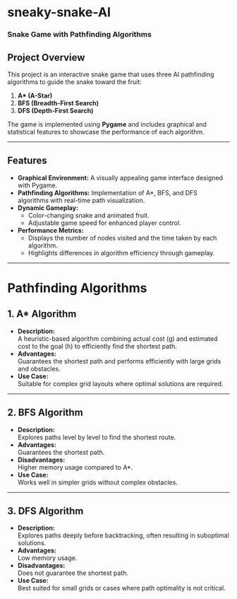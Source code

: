 # sneaky-snake-AI
### Snake Game with Pathfinding Algorithms

## Project Overview
This project is an interactive snake game that uses three AI pathfinding algorithms to guide the snake toward the fruit:
1. **A\* (A-Star)**
2. **BFS (Breadth-First Search)**
3. **DFS (Depth-First Search)**

The game is implemented using **Pygame** and includes graphical and statistical features to showcase the performance of each algorithm.

---

## Features
- **Graphical Environment:** A visually appealing game interface designed with Pygame.
- **Pathfinding Algorithms:** Implementation of A\*, BFS, and DFS algorithms with real-time path visualization.
- **Dynamic Gameplay:**
  - Color-changing snake and animated fruit.
  - Adjustable game speed for enhanced player control.
- **Performance Metrics:** 
  - Displays the number of nodes visited and the time taken by each algorithm.
  - Highlights differences in algorithm efficiency through gameplay.

---
# Pathfinding Algorithms

## 1. A\* Algorithm
- **Description:**  
  A heuristic-based algorithm combining actual cost (g) and estimated cost to the goal (h) to efficiently find the shortest path.
- **Advantages:**  
  Guarantees the shortest path and performs efficiently with large grids and obstacles.
- **Use Case:**  
  Suitable for complex grid layouts where optimal solutions are required.

---

## 2. BFS Algorithm
- **Description:**  
  Explores paths level by level to find the shortest route.
- **Advantages:**  
  Guarantees the shortest path.
- **Disadvantages:**  
  Higher memory usage compared to A\*.
- **Use Case:**  
  Works well in simpler grids without complex obstacles.

---

## 3. DFS Algorithm
- **Description:**  
  Explores paths deeply before backtracking, often resulting in suboptimal solutions.
- **Advantages:**  
  Low memory usage.
- **Disadvantages:**  
  Does not guarantee the shortest path.
- **Use Case:**  
  Best suited for small grids or cases where path optimality is not critical.

